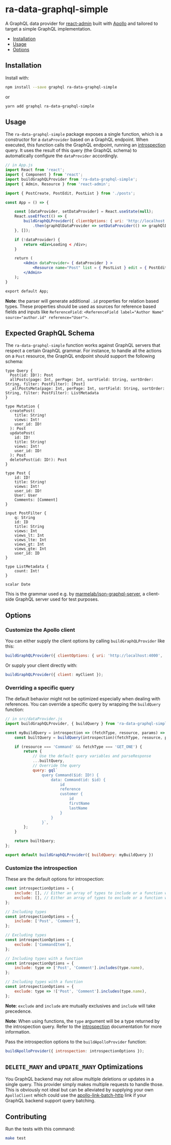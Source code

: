 # ra-data-graphql-simple

A GraphQL data provider for [react-admin](https://github.com/marmelab/react-admin/)
built with [Apollo](https://www.apollodata.com/) and tailored to target a simple GraphQL implementation.

- [Installation](#installation)
- [Usage](#installation)
- [Options](#options)

## Installation

Install with:

```sh
npm install --save graphql ra-data-graphql-simple
```

or

```sh
yarn add graphql ra-data-graphql-simple
```

## Usage

The `ra-data-graphql-simple` package exposes a single function, which is a constructor for a `dataProvider` based on a GraphQL endpoint. When executed, this function calls the GraphQL endpoint, running an [introspection](https://graphql.org/learn/introspection/) query. It uses the result of this query (the GraphQL schema) to automatically configure the `dataProvider` accordingly.

```jsx
// in App.js
import React from 'react';
import { Component } from 'react';
import buildGraphQLProvider from 'ra-data-graphql-simple';
import { Admin, Resource } from 'react-admin';

import { PostCreate, PostEdit, PostList } from './posts';

const App = () => {

    const [dataProvider, setDataProvider] = React.useState(null);
    React.useEffect(() => {
        buildGraphQLProvider({ clientOptions: { uri: 'http://localhost:4000' } })
            .then(graphQlDataProvider => setDataProvider(() => graphQlDataProvider));
    }, []);

    if (!dataProvider) {
        return <div>Loading < /div>;
    }

    return (
        <Admin dataProvider= { dataProvider } >
            <Resource name="Post" list = { PostList } edit = { PostEdit } create = { PostCreate } />
        </Admin>
    );
}

export default App;
```
**Note**: the parser will generate additional `.id` properties for relation based types. These properties should be used as sources for reference based fields and inputs like `ReferenceField`: `<ReferenceField label="Author Name" source="author.id" reference="User">`.

## Expected GraphQL Schema

The `ra-data-graphql-simple` function works against GraphQL servers that respect a certain GraphQL grammar. For instance, to handle all the actions on a `Post` resource, the GraphQL endpoint should support the following schema:

```gql
type Query {
  Post(id: ID!): Post
  allPosts(page: Int, perPage: Int, sortField: String, sortOrder: String, filter: PostFilter): [Post]
  _allPostsMeta(page: Int, perPage: Int, sortField: String, sortOrder: String, filter: PostFilter): ListMetadata
}

type Mutation {
  createPost(
    title: String!
    views: Int!
    user_id: ID!
  ): Post
  updatePost(
    id: ID!
    title: String!
    views: Int!
    user_id: ID!
  ): Post
  deletePost(id: ID!): Post
}

type Post {
    id: ID!
    title: String!
    views: Int!
    user_id: ID!
    User: User
    Comments: [Comment]
}

input PostFilter {
    q: String
    id: ID
    title: String
    views: Int
    views_lt: Int
    views_lte: Int
    views_gt: Int
    views_gte: Int
    user_id: ID
}

type ListMetadata {
    count: Int!
}

scalar Date
```

This is the grammar used e.g. by [marmelab/json-graphql-server](https://github.com/marmelab/json-graphql-server), a client-side GraphQL server used for test purposes.

## Options

### Customize the Apollo client

You can either supply the client options by calling `buildGraphQLProvider` like this:

```js
buildGraphQLProvider({ clientOptions: { uri: 'http://localhost:4000', ...otherApolloOptions } });
```

Or supply your client directly with:

```js
buildGraphQLProvider({ client: myClient });
```

### Overriding a specific query

The default behavior might not be optimized especially when dealing with references. You can override a specific query by wrapping the `buildQuery` function:

```js
// in src/dataProvider.js
import buildGraphQLProvider, { buildQuery } from 'ra-data-graphql-simple';

const myBuildQuery = introspection => (fetchType, resource, params) => {
    const builtQuery = buildQuery(introspection)(fetchType, resource, params);

    if (resource === 'Command' && fetchType === 'GET_ONE') {
        return {
            // Use the default query variables and parseResponse
            ...builtQuery,
            // Override the query
            query: gql`
                query Command($id: ID!) {
                    data: Command(id: $id) {
                        id
                        reference
                        customer {
                            id
                            firstName
                            lastName
                        }
                    }
                }`,
        };
    }

    return builtQuery;
};

export default buildGraphQLProvider({ buildQuery: myBuildQuery })
```

### Customize the introspection

These are the default options for introspection:

```js
const introspectionOptions = {
    include: [], // Either an array of types to include or a function which will be called for every type discovered through introspection
    exclude: [], // Either an array of types to exclude or a function which will be called for every type discovered through introspection
};

// Including types
const introspectionOptions = {
    include: ['Post', 'Comment'],
};

// Excluding types
const introspectionOptions = {
    exclude: ['CommandItem'],
};

// Including types with a function
const introspectionOptions = {
    include: type => ['Post', 'Comment'].includes(type.name),
};

// Including types with a function
const introspectionOptions = {
    exclude: type => !['Post', 'Comment'].includes(type.name),
};
```

**Note**: `exclude` and `include` are mutually exclusives and `include` will take precedence.

**Note**: When using functions, the `type` argument will be a type returned by the introspection query. Refer to the [introspection](https://graphql.org/learn/introspection/) documentation for more information.

Pass the introspection options to the `buildApolloProvider` function:

```js
buildApolloProvider({ introspection: introspectionOptions });
```

## `DELETE_MANY` and `UPDATE_MANY` Optimizations

You GraphQL backend may not allow multiple deletions or updates in a single query. This provider simply makes multiple requests to handle those. This is obviously not ideal but can be alleviated by supplying your own `ApolloClient` which could use the [apollo-link-batch-http](https://www.apollographql.com/docs/link/links/batch-http.html) link if your GraphQL backend support query batching.

## Contributing

Run the tests with this command:

```sh
make test
```
